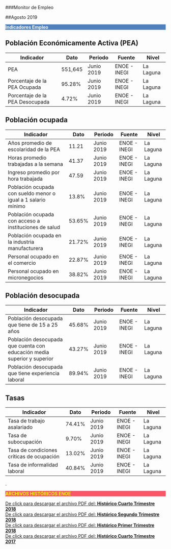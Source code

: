 
###Monitor de Empleo

##Agosto 2019


<p style="background-color:#4F81BD;color:white;"><strong>Indicadores Empleo</strong></p>

## Población Económicamente Activa (PEA)

Indicador                          |Dato     |Periodo     |Fuente          |Nivel       |
-----------------------------------|---------|------------|----------------|------------|
PEA                                | 551,645 | Junio 2019 | ENOE - INEGI   | La Laguna  |
Porcentaje de la PEA Ocupada       | 95.28%  | Junio 2019 | ENOE - INEGI   | La Laguna  |
Porcentaje de la PEA Desocupada    | 4.72%   | Junio 2019 | ENOE - INEGI   | La Laguna  |

## Población ocupada

Indicador                                                     |Dato    |Periodo    |Fuente          |Nivel       |
--------------------------------------------------------------|--------|-----------|----------------|------------|
Años promedio de escolaridad de la PEA                        | 11.21  | Junio 2019| ENOE - INEGI   | La Laguna  |
Horas promedio trabajadas a la semana                         | 41.37  | Junio 2019| ENOE - INEGI   | La Laguna  |
Ingreso promedio por hora trabajada                           | 47.59  | Junio 2019| ENOE - INEGI   | La Laguna  |
Población ocupada con sueldo menor o igual a 1 salario mínimo | 13.8%  | Junio 2019| ENOE - INEGI   | La Laguna  |
Población ocupada con acceso a instituciones de salud         | 53.65% | Junio 2019| ENOE - INEGI   | La Laguna  |
Población ocupada en la industria manufacturera               | 21.72% | Junio 2019| ENOE - INEGI   | La Laguna  |
Personal ocupado en el comercio                               | 22.87% | Junio 2019| ENOE - INEGI   | La Laguna  |
Personal ocupado en micronegocios                             | 38.82% | Junio 2019| ENOE - INEGI   | La Laguna  |

## Población desocupada

Indicador                                                                |Dato    |Periodo     |Fuente          |Nivel       |
-------------------------------------------------------------------------|--------|------------|----------------|------------|
Población desocupada que tiene de 15 a 25 años                           | 45.68% | Junio 2019 | ENOE - INEGI   | La Laguna  |
Población desocupada que cuenta con educación media superior y superior  | 43.27% | Junio 2019 | ENOE - INEGI   | La Laguna  |
Población desocupada que tiene experiencia laboral                       | 89.94% | Junio 2019 | ENOE - INEGI   | La Laguna  |

## Tasas

Indicador                                 |Dato   |Periodo    |Fuente          |Nivel       |
------------------------------------------|-------|-----------|----------------|------------|
Tasa de trabajo asalariado                | 74.41%| Junio 2019| ENOE - INEGI   | La Laguna  |
Tasa de subocupación                      |  9.70%| Junio 2019| ENOE - INEGI   | La Laguna  |
Tasa de condiciones críticas de ocupación | 13.02%| Junio 2019| ENOE - INEGI   | La Laguna  |
Tasa de informalidad laboral              | 40.84%| Junio 2019| ENOE - INEGI   | La Laguna  |


.
<p style="background-color:#f95666;color:yellow;"><strong>ARCHIVOS HISTÓRICOS ENOE</strong></p>

[De click para descargar el archivo PDF del:   <strong>Histórico Cuarto Trimestre 2018</strong>](http://www.trcimplan.gob.mx/monitores/empleo/monitor-empleo-4-2018.pdf)
</br>
[De click para descargar el archivo PDF del:   <strong>Histórico Segundo Trimestre 2018</strong>](http://www.trcimplan.gob.mx/monitores/empleo/monitor-empleo-2-2018.pdf)
</br>
[De click para descargar el archivo PDF del:   <strong>Histórico Primer Trimestre 2018</strong>](http://www.trcimplan.gob.mx/monitores/empleo/monitor-empleo-1-2018.pdf)
</br>
[De click para descargar el archivo PDF del:   <strong>Histórico Cuarto Trimestre 2017</strong>](http://www.trcimplan.gob.mx/monitores/empleo/empleo-marzo-2018.pdf)
